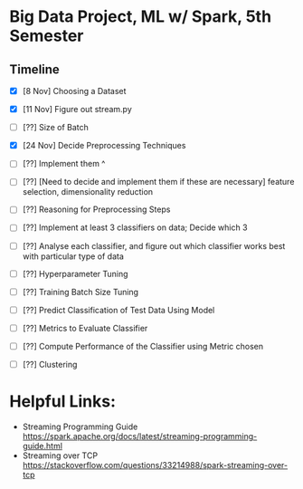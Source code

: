 # Big Data Project, ML w/ Spark, 5th Semester

## Timeline
- [x] [8 Nov] Choosing a Dataset
- [x] [11 Nov] Figure out stream.py
- [ ] [??] Size of Batch
- [x] [24 Nov] Decide Preprocessing Techniques
- [ ] [??] Implement them ^
- [ ] [??] [Need to decide and implement them if these are necessary] feature selection, dimensionality reduction
- [ ] [??] Reasoning for Preprocessing Steps
- [ ] [??] Implement at least 3 classifiers on data; Decide which 3
- [ ] [??] Analyse each classifier, and figure out which classifier works best with particular type of data
- [ ] [??] Hyperparameter Tuning
- [ ] [??] Training Batch Size Tuning
- [ ] [??] Predict Classification of Test Data Using Model
- [ ] [??] Metrics to Evaluate Classifier
- [ ] [??] Compute Performance of the Classifier using Metric chosen
- [ ] [??] Clustering


# Helpful Links:
- Streaming Programming Guide https://spark.apache.org/docs/latest/streaming-programming-guide.html
- Streaming over TCP https://stackoverflow.com/questions/33214988/spark-streaming-over-tcp
